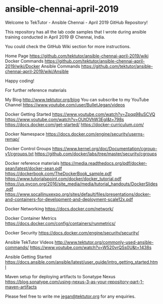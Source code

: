 # ansible-chennai-april-2019

Welcome to TekTutor - Ansible Chennai - April 2019 GitHub Repository!

This repository has all the lab code samples that I wrote during ansible training conducted in April 2019 @ Chennai, India.

You could check the GitHub Wiki section for more instructions.

Home Page https://github.com/tektutor/ansible-chennai-april-2019/wiki 
Docker Commands https://github.com/tektutor/ansible-chennai-april-2019/wiki/Docker 
Ansible Commands https://github.com/tektutor/ansible-chennai-april-2019/wiki/Ansible

Happy coding!

For further reference materials

My Blog http://www.tektutor.org/blog You can subscribe to my YouTube Channel https://www.youtube.com/user/BulletJegan/videos

Docker Getting Started https://www.youtube.com/watch?v=Zpqq98uSCVQ https://www.youtube.com/watch?v=OUtOVhW3EgI&t=798s https://docs.docker.com/get-started/ https://docker-curriculum.com/

Docker Namespace https://docs.docker.com/engine/security/userns-remap/

Docker Control Groups https://www.kernel.org/doc/Documentation/cgroup-v1/cgroups.txt https://github.com/docker/labs/tree/master/security/cgroups

Docker reference materials https://media.readthedocs.org/pdf/docker-sean/latest/docker-sean.pdf https://dockerbook.com/TheDockerBook_sample.pdf https://www.tutorialspoint.com/docker/docker_tutorial.pdf https://us.pycon.org/2016/site_media/media/tutorial_handouts/DockerSlides.pdf https://www.socallinuxexpo.org/sites/default/files/presentations/docker-and-containers-for-development-and-deployment-scale12x.pdf

Docker Networking https://docs.docker.com/network/

Docker Container Metrics https://docs.docker.com/config/containers/runmetrics/

Docker Security https://docs.docker.com/engine/security/security/

Ansible TekTutor Videos http://www.tektutor.org/commonly-used-ansible-commands/ https://www.youtube.com/watch?v=W520vrQSs0U&t=1438s

Ansible Getting Started https://docs.ansible.com/ansible/latest/user_guide/intro_getting_started.html

Maven setup for deploying artifacts to Sonatype Nexus https://blog.sonatype.com/using-nexus-3-as-your-repository-part-1-maven-artifacts

Please feel free to write me jegan@tektutor.org for any enquiries.
